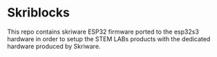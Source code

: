 # Skriblocks

This repo contains skriware ESP32 firmware ported to the esp32s3 hardware in order to setup the STEM LABs products with the dedicated hardware produced by Skriware. 